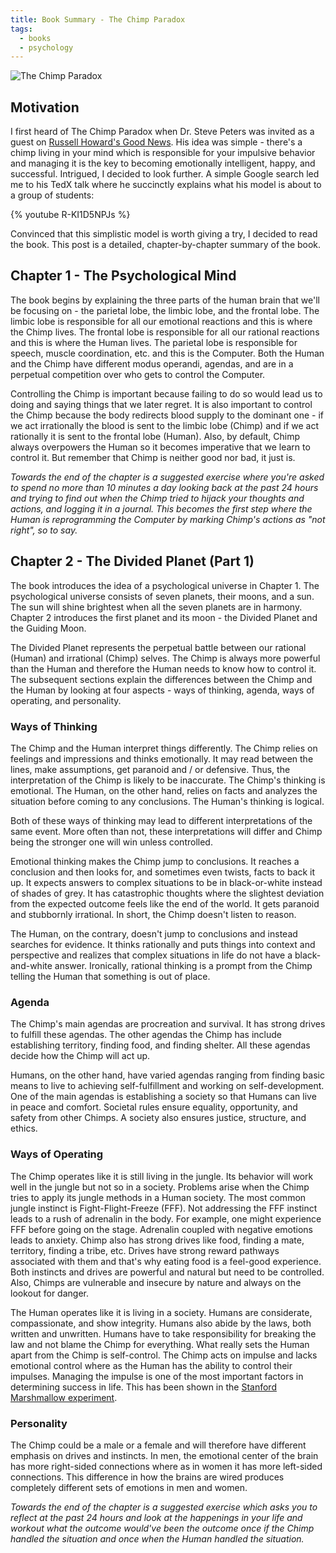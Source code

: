 ```yaml
---
title: Book Summary - The Chimp Paradox
tags:
  - books
  - psychology
---
```


![The Chimp Paradox](/images/cover_the_chimp_paradox.jpg)  

## Motivation  

I first heard of The Chimp Paradox when Dr. Steve Peters was invited as a guest on [Russell Howard's Good News](https://youtu.be/Wx0WHKSZE9Y?t=18m12s). His idea was simple - there's a chimp living in your mind which is responsible for your impulsive behavior and managing it is the key to becoming emotionally intelligent, happy, and successful. Intrigued, I decided to look further. A simple Google search led me to his TedX talk where he succinctly explains what his model is about to a group of students:  

{% youtube R-KI1D5NPJs %}  

Convinced that this simplistic model is worth giving a try, I decided to read the book. This post is a detailed, chapter-by-chapter summary of the book.

## Chapter 1 - The Psychological Mind  

The book begins by explaining the three parts of the human brain that we'll be focusing on - the parietal lobe, the limbic lobe, and the frontal lobe. The limbic lobe is responsible for all our emotional reactions and this is where the Chimp lives. The frontal lobe is responsible for all our rational reactions and this is where the Human lives. The parietal lobe is responsible for speech, muscle coordination, etc. and this is the Computer. Both the Human and the Chimp have different modus operandi, agendas, and are in a perpetual competition over who gets to control the Computer.  

Controlling the Chimp is important because failing to do so would lead us to doing and saying things that we later regret. It is also important to control the Chimp because the body redirects blood supply to the dominant one - if we act irrationally the blood is sent to the limbic lobe (Chimp) and if we act rationally it is sent to the frontal lobe (Human). Also, by default, Chimp always overpowers the Human so it becomes imperative that we learn to control it. But remember that Chimp is neither good nor bad, it just is.  

*Towards the end of the chapter is a suggested exercise where you're asked to spend no more than 10 minutes a day looking back at the past 24 hours and trying to find out when the Chimp tried to hijack your thoughts and actions, and logging it in a journal. This becomes the first step where the Human is reprogramming the Computer by marking Chimp's actions as "not right", so to say.*   

## Chapter 2 - The Divided Planet (Part 1)  

The book introduces the idea of a psychological universe in Chapter 1. The psychological universe consists of seven planets, their moons, and a sun. The sun will shine brightest when all the seven planets are in harmony. Chapter 2 introduces the first planet and its moon - the Divided Planet and the Guiding Moon.  

The Divided Planet represents the perpetual battle between our rational (Human) and irrational (Chimp) selves. The Chimp is always more powerful than the Human and therefore the Human needs to know how to control it. The subsequent sections explain the differences between the Chimp and the Human by looking at four aspects - ways of thinking, agenda, ways of operating, and personality.  

### Ways of Thinking  

The Chimp and the Human interpret things differently. The Chimp relies on feelings and impressions and thinks emotionally. It may read between the lines, make assumptions, get paranoid and / or defensive. Thus, the interpretation of the Chimp is likely to be inaccurate. The Chimp's thinking is emotional. The Human, on the other hand, relies on facts and analyzes the situation before coming to any conclusions. The Human's thinking is logical.  

Both of these ways of thinking may lead to different interpretations of the same event. More often than not, these interpretations will differ and Chimp being the stronger one will win unless controlled.   

Emotional thinking makes the Chimp jump to conclusions. It reaches a conclusion and then looks for, and sometimes even twists, facts to back it up. It expects answers to complex situations to be in black-or-white instead of shades of grey. It has catastrophic thoughts where the slightest deviation from the expected outcome feels like the end of the world. It gets paranoid and stubbornly irrational. In short, the Chimp doesn't listen to reason.  

The Human, on the contrary, doesn't jump to conclusions and instead searches for evidence. It thinks rationally and puts things into context and perspective and realizes that complex situations in life do not have a black-and-white answer. Ironically, rational thinking is a prompt from the Chimp telling the Human that something is out of place.

### Agenda  

The Chimp's main agendas are procreation and survival. It has strong drives to fulfill these agendas. The other agendas the Chimp has include establishing territory, finding food, and finding shelter. All these agendas decide how the Chimp will act up.  

Humans, on the other hand, have varied agendas ranging from finding basic means to live to achieving self-fulfillment and working on self-development. One of the main agendas is establishing a society so that Humans can live in peace and comfort. Societal rules ensure equality, opportunity, and safety from other Chimps. A society also ensures justice, structure, and ethics. 

### Ways of Operating  

The Chimp operates like it is still living in the jungle. Its behavior will work well in the jungle but not so in a society. Problems arise when the Chimp tries to apply its jungle methods in a Human society. The most common jungle instinct is Fight-Flight-Freeze (FFF). Not addressing the FFF instinct leads to a rush of adrenalin in the body. For example, one might experience FFF before going on the stage. Adrenalin coupled with negative emotions leads to anxiety. Chimp also has strong drives like food, finding a mate, territory, finding a tribe, etc. Drives have strong reward pathways associated with them and that's why eating food is a feel-good experience. Both instincts and drives are powerful and natural but need to be controlled. Also, Chimps are vulnerable and insecure by nature and always on the lookout for danger.   

The Human operates like it is living in a society. Humans are considerate, compassionate, and show integrity. Humans also abide by the laws, both written and unwritten. Humans have to take responsibility for breaking the law and not blame the Chimp for everything. What really sets the Human apart from the Chimp is self-control. The Chimp acts on impulse and lacks emotional control where as the Human has the ability to control their impulses. Managing the impulse is one of the most important factors in determining success in life. This has been shown in the [Stanford Marshmallow experiment](https://www.youtube.com/watch?v=M0yhHKWUa0g).  

### Personality  

The Chimp could be a male or a female and will therefore have different emphasis on drives and instincts. In men, the emotional center of the brain has more right-sided connections where as in women it has more left-sided connections. This difference in how the brains are wired produces completely different sets of emotions in men and women.  

*Towards the end of the chapter is a suggested exercise which asks you to reflect at the past 24 hours and look at the happenings in your life and workout what the outcome would've been the outcome once if the Chimp handled the situation and once when the Human handled the situation.* 